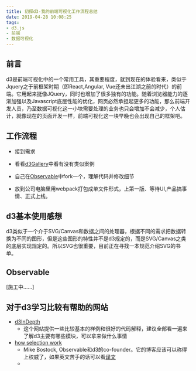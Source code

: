 ```yaml
---
title: 初探d3-我的前端可视化工作流程总结
date: 2019-04-28 10:08:25
tags:
- d3.js
- 前端
- 数据可视化
---
```


## 前言

d3是前端可视化中的一个常用工具，其重要程度，就到现在的体验看来，类似于Jquery之于前框架时期（即React,Angular, Vue还未出江湖之前的时代）的前端。它用起来挺像JQuery，同时也增加了很多独有的功能。随着浏览器能力的逐渐加强以及Javascript底层性能的优化，网页必然承担起更多的功能，那么前端开发人员，乃至数据可视化这一小块需要处理的业务也只会增加不会减少，个人估计，就像现在的页面开发一样，前端可视化这一块早晚也会出现自己的框架吧。

## 工作流程

- 接到需求
- 看看[d3Gallery](<https://github.com/d3/d3/wiki/Gallery>)中看有没有类似案例

- 自己在[Observable](<https://observablehq.com/>)中fork一个，理解代码并修改细节

- 放到公司电脑里用webpack打包成单文件形式，上第一版、等待UI,产品搞事情、正式上线。

## d3基本使用感想

d3类似于一个介于SVG/Canvas和数据之间的处理器，根据不同的需求把数据转换为不同的图形，但是这些图形的特性并不是d3规定的，而是SVG/Canvas之类的底层实现规定的。所以SVG也很重要，目前正在寻找一本规范介绍SVG的书单。

## Observable

[施工中……]

## 对于d3学习比较有帮助的网站

- [d3InDepth](d3indepth.com)
  - 这个网站提供一些比较基本的样例和很好的代码解释，建议全部看一遍来了解d3主要有哪些模块，可以拿来做什么事情
- [how selection work](<https://bost.ocks.org/mike/selection/>)
  - Mike Bostock, Observable和d3的co-founder。它的博客应该可以称得上权威了，如果英文苦手的话可以看[译文](<https://zhuanlan.zhihu.com/p/38844219>)
  - 